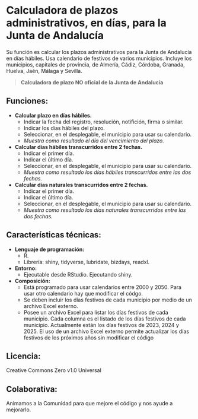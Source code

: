 # Calculadora de plazos administrativos, en días, para la Junta de Andalucía
Su función es calcular los plazos administrativos para la Junta de Andalucía en días hábiles.
Usa calendario de festivos de varios municipios. Incluye los municipios, capitales de provincia, de Almería, Cádiz, Córdoba, Granada, Huelva, Jaén, Málaga y Sevilla.

> **Calculadora de plazo NO oficial de la Junta de Andalucía**

## Funciones:
- **Calcular plazo en días hábiles.**
    - Indicar la fecha del registro, resolución, notifición, firma o similar.
    - Indicar los días hábiles del plazo.
    - Seleccionar, en el desplegable, el municipio para usar su calendario.
    - *Muestra como resultado el día del vencimiento del plazo.*
- **Calcular días hábiles transcurridos entre 2 fechas.**
    - Indicar el primer día.
    - Indicar el último día.
    - Seleccionar, en el desplegable, el municipio para usar su calendario.
    - *Muestra como resultado los días hábiles transcurridos entre las dos fechas.*
- **Calcular días naturales transcurridos entre 2 fechas.**
    - Indicar el primer día.
    - Indicar el último día.
    - Seleccionar, en el desplegable, el municipio para usar su calendario.
    - *Muestra como resultado los días naturales transcurridos entre las dos fechas.*

## Características técnicas:
- **Lenguaje de programación:**
    - R.
    - Librería: shiny, tidyverse, lubridate, bizdays, readxl.
- **Entorno:**
    - Ejecutable desde RStudio. Ejecutando shiny.
- **Composición:**
    - Está programado para usar calendarios entre 2000 y 2050. Para usar otro calendario hay que modificar el códgo.
    - Se deben incluir los días festivos de cada municipio por medio de un archivo Excel externo.
    - Posee un archivo Excel para listar los días festivos de cada municipio. Cada columna es el listado de los días festivos de cada municipio. Actualmente están los días festivos de 2023, 2024 y 2025. El uso de un archivo Excel externo permite actualizar los días festivos de los próximos años sin modificar el código

 ## Licencia:
 Creative Commons Zero v1.0 Universal

 ## Colaborativa:
 Animamos a la Comunidad para que mejore el código y nos ayude a mejorarlo.
 
